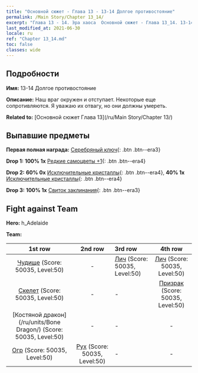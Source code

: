 ```yaml
---
title: "Основной сюжет - Глава 13 - 13-14 Долгое противостояние"
permalink: /Main Story/Chapter 13_14/
excerpt: "Глава 13 - 14. Эра хаоса  Основной сюжет - Глава 13_14. 13-14 Долгое противостояние"
last_modified_at: 2021-06-30
locale: ru
ref: "Chapter 13_14.md"
toc: false
classes: wide
---
```


## Подробности

 **Имя:** 13-14 Долгое противостояние

 **Описание:** Наш враг окружен и отступает. Некоторые еще сопротивляются. Я уважаю их отвагу, но они должны умереть.

 **Related to:** [Основной сюжет Глава 13](/ru/Main Story/Chapter 13/)

## Выпавшие предметы

 **Первая полная награда:** [Серебряный ключ](/ItemsRU/con_693/){: .btn .btn--era3}

 **Drop 1:** **100% 1x** [Редкие самоцветы +1](/ItemsRU/mat_44/){: .btn .btn--era4}

 **Drop 2:** **60% 0x** [Исключительные кристаллы](/ItemsRU/mat_38/){: .btn .btn--era4}, **40% 1x** [Исключительные кристаллы](/ItemsRU/mat_38/){: .btn .btn--era4}

 **Drop 3:** **100% 1x** [Свиток заклинания](/ItemsRU/con_694/){: .btn .btn--era3}


## Fight against Team
 **Hero:** h_Adelaide

 **Team:**


  | 1st row | 2nd row | 3rd row | 4th row |
  |:----:|:----:|:----|:----:|
  | [Чудище](/ru/units/Behemoth/) (Score: 50035, Level:50)  | - | [Лич](/ru/units/Lich/) (Score: 50035, Level:50)  | [Лич](/ru/units/Lich/) (Score: 50035, Level:50)  |
  | [Скелет](/ru/units/Skeleton/) (Score: 50035, Level:50)  | - | - | [Призрак](/ru/units/Wight/) (Score: 50035, Level:50)  |
  | [Костяной дракон](/ru/units/Bone Dragon/) (Score: 50035, Level:50)  | - | - | - |
  | [Огр](/ru/units/Ogre/) (Score: 50035, Level:50)  | [Рух](/ru/units/Roc/) (Score: 50035, Level:50)  | - | - |


